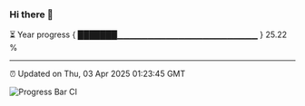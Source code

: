 ### Hi there 👋

⏳ Year progress { ███████▁▁▁▁▁▁▁▁▁▁▁▁▁▁▁▁▁▁▁▁▁▁▁ } 25.22 %

---

⏰ Updated on Thu, 03 Apr 2025 01:23:45 GMT

![Progress Bar CI](https://github.com/liununu/liununu/workflows/Progress%20Bar%20CI/badge.svg)
